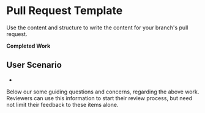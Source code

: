 # Pull Request Template

Use the content and structure to write the content for your branch's pull request.



**Completed Work**


## User Scenario

-

Below our some guiding questions and concerns, regarding the above work. Reviewers can use this information to start their review process, but need not limit their feedback to these items alone.

